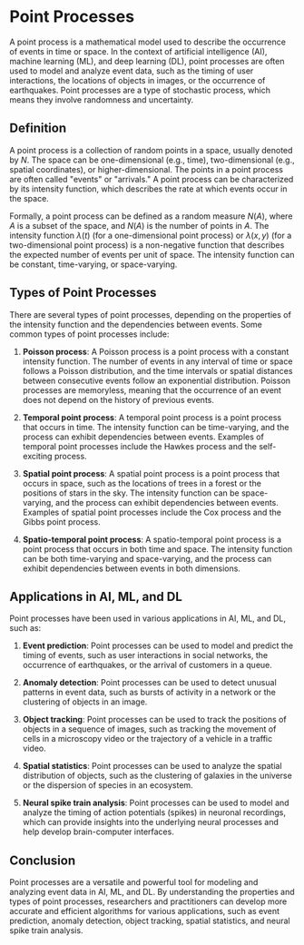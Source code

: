 # Point Processes

A point process is a mathematical model used to describe the occurrence of events in time or space. In the context of artificial intelligence (AI), machine learning (ML), and deep learning (DL), point processes are often used to model and analyze event data, such as the timing of user interactions, the locations of objects in images, or the occurrence of earthquakes. Point processes are a type of stochastic process, which means they involve randomness and uncertainty.

## Definition

A point process is a collection of random points in a space, usually denoted by $N$. The space can be one-dimensional (e.g., time), two-dimensional (e.g., spatial coordinates), or higher-dimensional. The points in a point process are often called "events" or "arrivals." A point process can be characterized by its intensity function, which describes the rate at which events occur in the space.

Formally, a point process can be defined as a random measure $N(A)$, where $A$ is a subset of the space, and $N(A)$ is the number of points in $A$. The intensity function $\lambda(t)$ (for a one-dimensional point process) or $\lambda(x, y)$ (for a two-dimensional point process) is a non-negative function that describes the expected number of events per unit of space. The intensity function can be constant, time-varying, or space-varying.

## Types of Point Processes

There are several types of point processes, depending on the properties of the intensity function and the dependencies between events. Some common types of point processes include:

1. **Poisson process**: A Poisson process is a point process with a constant intensity function. The number of events in any interval of time or space follows a Poisson distribution, and the time intervals or spatial distances between consecutive events follow an exponential distribution. Poisson processes are memoryless, meaning that the occurrence of an event does not depend on the history of previous events.

2. **Temporal point process**: A temporal point process is a point process that occurs in time. The intensity function can be time-varying, and the process can exhibit dependencies between events. Examples of temporal point processes include the Hawkes process and the self-exciting process.

3. **Spatial point process**: A spatial point process is a point process that occurs in space, such as the locations of trees in a forest or the positions of stars in the sky. The intensity function can be space-varying, and the process can exhibit dependencies between events. Examples of spatial point processes include the Cox process and the Gibbs point process.

4. **Spatio-temporal point process**: A spatio-temporal point process is a point process that occurs in both time and space. The intensity function can be both time-varying and space-varying, and the process can exhibit dependencies between events in both dimensions.

## Applications in AI, ML, and DL

Point processes have been used in various applications in AI, ML, and DL, such as:

1. **Event prediction**: Point processes can be used to model and predict the timing of events, such as user interactions in social networks, the occurrence of earthquakes, or the arrival of customers in a queue.

2. **Anomaly detection**: Point processes can be used to detect unusual patterns in event data, such as bursts of activity in a network or the clustering of objects in an image.

3. **Object tracking**: Point processes can be used to track the positions of objects in a sequence of images, such as tracking the movement of cells in a microscopy video or the trajectory of a vehicle in a traffic video.

4. **Spatial statistics**: Point processes can be used to analyze the spatial distribution of objects, such as the clustering of galaxies in the universe or the dispersion of species in an ecosystem.

5. **Neural spike train analysis**: Point processes can be used to model and analyze the timing of action potentials (spikes) in neuronal recordings, which can provide insights into the underlying neural processes and help develop brain-computer interfaces.

## Conclusion

Point processes are a versatile and powerful tool for modeling and analyzing event data in AI, ML, and DL. By understanding the properties and types of point processes, researchers and practitioners can develop more accurate and efficient algorithms for various applications, such as event prediction, anomaly detection, object tracking, spatial statistics, and neural spike train analysis.

